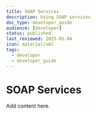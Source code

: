 ```yaml
---
title: SOAP Services
description: Using SOAP services
doc_type: developer_guide
audience: [developer]
status: published
last_reviewed: 2025-05-04
icon: material/xml
tags:
  - developer
  - developer_guide
---
```


# SOAP Services

Add content here.
